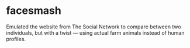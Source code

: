 # facesmash
Emulated the website from The Social Network to compare between two individuals, but with a twist — using actual farm animals instead of human profiles.
